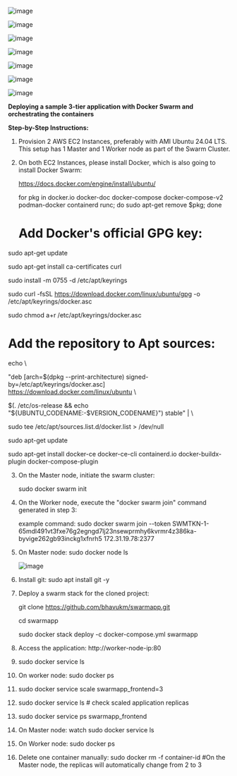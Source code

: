 ![image](https://github.com/user-attachments/assets/210e00cc-c766-4b34-b205-895ac41d52b0)

![image](https://github.com/user-attachments/assets/5c7af11a-7569-41ef-a93b-70bdd04b9bd2)
 
![image](https://github.com/user-attachments/assets/a324e467-8ddc-4ada-9b3e-bca3ac43f60a)

![image](https://github.com/user-attachments/assets/8ee33fe2-ca78-4c0c-84b5-b6a8d9aac84e)

![image](https://github.com/user-attachments/assets/8fc554ae-6ad6-46af-a276-eb000026137c)


![image](https://github.com/user-attachments/assets/9c199eca-8887-4df8-8ad4-6f8504254f77)

![image](https://github.com/user-attachments/assets/a510a67e-9b79-4f75-8d2d-88e20c1cf8ce)



**Deploying a sample 3-tier application with Docker Swarm and orchestrating the containers**

**Step-by-Step Instructions:**

1. Provision 2 AWS EC2 Instances, preferably with AMI Ubuntu 24.04 LTS. This setup has 1 Master and 1 Worker node as part of the Swarm Cluster.

2. On both EC2 Instances, please install Docker, which is also going to install Docker Swarm:

   https://docs.docker.com/engine/install/ubuntu/

   for pkg in docker.io docker-doc docker-compose docker-compose-v2 podman-docker containerd runc; do sudo apt-get remove $pkg; done

   # Add Docker's official GPG key:
   
sudo apt-get update

sudo apt-get install ca-certificates curl

sudo install -m 0755 -d /etc/apt/keyrings

sudo curl -fsSL https://download.docker.com/linux/ubuntu/gpg -o /etc/apt/keyrings/docker.asc

sudo chmod a+r /etc/apt/keyrings/docker.asc

# Add the repository to Apt sources:

echo \

"deb [arch=$(dpkg --print-architecture) signed-by=/etc/apt/keyrings/docker.asc] https://download.docker.com/linux/ubuntu \
  
$(. /etc/os-release && echo "${UBUNTU_CODENAME:-$VERSION_CODENAME}") stable" | \
  
sudo tee /etc/apt/sources.list.d/docker.list > /dev/null
  
sudo apt-get update

sudo apt-get install docker-ce docker-ce-cli containerd.io docker-buildx-plugin docker-compose-plugin

3. On the Master node, initiate the swarm cluster:

   	sudo docker swarm init

4. On the Worker node, execute the "docker swarm join" command generated in step 3:

   example command: sudo docker swarm join --token SWMTKN-1-65mdl491vt3fxe76g2egngd7lj23nsewprmhy6kvrmr4z386ka-byvige262gb93inckg1xfnrh5 172.31.19.78:2377

5. On Master node: sudo docker node ls

   ![image](https://github.com/user-attachments/assets/9f28a28a-daa3-4334-8128-2977586f3cf1)

6. Install git: sudo apt install git -y

7. Deploy a swarm stack for the cloned project:
  
   git clone https://github.com/bhavukm/swarmapp.git

   cd swarmapp

   sudo docker stack deploy -c docker-compose.yml swarmapp

8. Access the application: http://worker-node-ip:80

9. sudo docker service ls
   
10. On worker node: sudo docker ps

11. sudo docker service scale swarmapp_frontend=3

12. sudo docker service ls   # check scaled application replicas

13. sudo docker service ps swarmapp_frontend

14. On Master node: watch sudo docker service ls

15. On Worker node: sudo docker ps

16. Delete one container manually: sudo docker rm -f container-id  #On the Master node, the replicas will automatically change from 2 to 3

   


